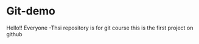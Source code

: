 # Git-demo
Hello!!   Everyone -Thsi repository is for git course
this is the first project on github

